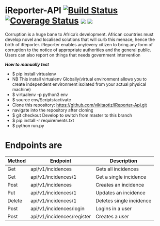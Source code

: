 # iReporter-API  [![Build Status](https://travis-ci.org/vikitaotiz/iReporter-Api.svg?branch=Develop)](https://travis-ci.org/vikitaotiz/iReporter-Api) [![Coverage Status](https://coveralls.io/repos/github/vikitaotiz/iReporter-Api/badge.svg?branch=Develop)](https://coveralls.io/github/vikitaotiz/iReporter-Api?branch=Develop) <a href="https://codeclimate.com/github/vikitaotiz/iReporter-Api/maintainability"><img src="https://api.codeclimate.com/v1/badges/ed442f4546f8461aa8af/maintainability" /></a> <a href="https://codeclimate.com/github/vikitaotiz/iReporter-Api/test_coverage"><img src="https://api.codeclimate.com/v1/badges/ed442f4546f8461aa8af/test_coverage" /></a>

Corruption is a huge bane to Africa’s development. African countries must develop novel and localised solutions that will curb this menace, hence the birth of iReporter. iReporter enables any/every citizen to bring any form of corruption to the notice of appropriate authorities and the general public. Users can also report on things that needs government intervention

***How to manually test***
- $ pip install virtualenv
- NB This install virtualenv Globally(virtual environment allows you to create independent environment isolated from your actual physical machine)
- $ virtualenv -p python3 env
- $ source env/Scripts/activate
- Clone this repository: https://github.com/vikitaotiz/iReporter-Api.git
- navigate into the repository after cloning
- $ git checkout Develop to switch from master to this branch
- $ pip install -r requirements.txt
- $ python run.py

# Endpoints are

 | Method         | Endpoint                | Description              |
 |----------------|-------------------------|--------------------------|
 | Get            | api/v1/incidences       | Gets all incidences      |
 | Get            | api/v1/incidences/1     | Get a single incidence   |
 | Post           | api/v1/incidences       | Creates an incidence     |
 | Put            | api/v1/incidences/1     | Updates an incidence     |
 | Delete         | api/v1/incidences/1     | Deletes single incidence |
 | Post           | api/v1/incidences/login | Logins in a user         |
 | Post           | api/v1/incidences/register | Creates a user        |
